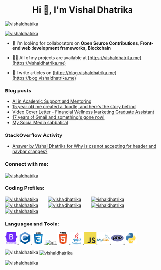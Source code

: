 <h1 align="center">Hi 👋, I'm Vishal Dhatrika</h1>

<p align="left"> <img src="https://komarev.com/ghpvc/?username=vishaldhatrika&label=Profile%20views&color=0e75b6&style=flat" alt="vishaldhatrika" /> </p>

<p align="left"> <a href="https://github.com/ryo-ma/github-profile-trophy"><img src="https://github-profile-trophy.vercel.app/?username=vishaldhatrika&no-bg=true&no-frame=true&rank=SECRET,SSS,SS,S,AAA,AA,A,B,C&theme=onedark" alt="vishaldhatrika" /></a> </p>

- 🤝 I’m looking for collaborators on **Open Source Contributions, Front-end web development frameworks, Blockchain**

- 👨‍💻 All of my projects are available at [https://vishaldhatrika.me](https://vishaldhatrika.me)

- 📝 I write articles on [https://blog.vishaldhatrika.me](https://blog.vishaldhatrika.me)

### Blog posts
<!-- BLOG-POST-LIST:START -->
- [AI in Academic Support and Mentoring](https://blog.vishaldhatrika.me/2024/03/ai-in-asm.html)
- [15 year old me created a doodle, and here&#39;s the story behind](https://blog.vishaldhatrika.me/2023/05/15-year-old-me-created-doodle-and-heres.html)
- [Video Cover Letter - Financial Wellness Marketing Graduate Assistant](https://blog.vishaldhatrika.me/2022/12/video-cover-letter-financial-wellness.html)
- [17 years of Gmail and something&#39;s gone now!](https://blog.vishaldhatrika.me/2021/06/17-years-of-gmail-and-somethings-gone.html)
- [My Social Media sabbatical](https://blog.vishaldhatrika.me/2020/10/i-have-written-something-check-it-out.html)
<!-- BLOG-POST-LIST:END -->

### StackOverflow Activity
<!-- STACKOVERFLOW:START -->
- [Answer by Vishal Dhatrika for Why is css not accepting for header and navbar changes?](https://stackoverflow.com/questions/78295643/why-is-css-not-accepting-for-header-and-navbar-changes/78295669#78295669)
<!-- STACKOVERFLOW:END -->

<h3 align="left">Connect with me:</h3>
<p align="left">
<a href="https://linkedin.com/in/vishaldhatrika" target="blank"><img align="center" src="https://raw.githubusercontent.com/rahuldkjain/github-profile-readme-generator/master/src/images/icons/Social/linked-in-alt.svg" alt="vishaldhatrika" height="30" width="40" /></a>
</p>

<h3 align="left">Coding Profiles:</h3>
<p align="left">
<a href="https://www.hackerrank.com/vishaldhatrika" target="blank"><img align="center" src="https://vishaldhatrika.me/assets/images/hr_logo.png" alt="vishaldhatrika" height=50"/></a>
  &nbsp;&nbsp;&nbsp;&nbsp;&nbsp;&nbsp;
<a href="https://www.leetcode.com/vishaldhatrika" target="blank"><img align="center" src="https://vishaldhatrika.me/assets/images/lc_logo.png" alt="vishaldhatrika" height="50"/></a>
  &nbsp;&nbsp;&nbsp;&nbsp;&nbsp;&nbsp;
  <a href="https://www.codechef.com/users/vishaldhatrika" target="blank"><img align="center" src="https://vishaldhatrika.me/assets/images/cc_logo.png" alt="vishaldhatrika" height="50"/></a>
  &nbsp;&nbsp;&nbsp;&nbsp;&nbsp;&nbsp;
  <a href="https://codeforces.com/profile/vishaldhatrika" target="blank"><img align="center" src="https://vishaldhatrika.me/assets/images/cf_logo.png" alt="vishaldhatrika" height="50"/></a>
  &nbsp;&nbsp;&nbsp;&nbsp;&nbsp;&nbsp;
  <a href="https://www.interviewbit.com/profile/vishaldhatrika" target="blank"><img align="center" src="https://vishaldhatrika.me/assets/images/ib_logo.png" alt="vishaldhatrika" height="50"/></a>
  &nbsp;&nbsp;&nbsp;&nbsp;&nbsp;&nbsp;
  <a href="https://www.spoj.com/users/vishaldhatrika/" target="blank"><img align="center" src="https://vishaldhatrika.me/assets/images/sp_logo.png" alt="vishaldhatrika" height="50"/></a>
  &nbsp;&nbsp;&nbsp;&nbsp;&nbsp;&nbsp;
  <a href="https://smartinterviews.in/profile/vishaldhatrika" target="blank"><img align="center" src="https://vishaldhatrika.me/assets/images/si_logo.png" alt="vishaldhatrika" height="50"/></a>
  &nbsp;&nbsp;&nbsp;&nbsp;&nbsp;&nbsp;
</p>

<h3 align="left">Languages and Tools:</h3>
<p align="left"> 
  <a href="https://getbootstrap.com" target="_blank" rel="noreferrer"> 
  <img src="https://raw.githubusercontent.com/devicons/devicon/master/icons/bootstrap/bootstrap-plain-wordmark.svg" alt="bootstrap" width="40" height="40"/> 
  </a> 
  <a href="https://www.cprogramming.com/" target="_blank" rel="noreferrer"> 
  <img src="https://raw.githubusercontent.com/devicons/devicon/master/icons/c/c-original.svg" alt="c" width="40" height="40"/> 
  </a> 
  <a href="https://www.w3schools.com/css/" target="_blank" rel="noreferrer"> 
  <img src="https://raw.githubusercontent.com/devicons/devicon/master/icons/css3/css3-original-wordmark.svg" alt="css3" width="40" height="40"/> 
  </a> 
  <a href="https://git-scm.com/" target="_blank" rel="noreferrer"> 
  <img src="https://www.vectorlogo.zone/logos/git-scm/git-scm-icon.svg" alt="git" width="40" height="40"/> 
  </a> 
  <a href="https://www.w3.org/html/" target="_blank" rel="noreferrer"> 
  <img src="https://raw.githubusercontent.com/devicons/devicon/master/icons/html5/html5-original-wordmark.svg" alt="html5" width="40" height="40"/> 
  </a> 
  <a href="https://www.java.com" target="_blank" rel="noreferrer"> 
  <img src="https://raw.githubusercontent.com/devicons/devicon/master/icons/java/java-original.svg" alt="java" width="40" height="40"/> 
  </a> 
  <a href="https://developer.mozilla.org/en-US/docs/Web/JavaScript" target="_blank" rel="noreferrer"> 
  <img src="https://raw.githubusercontent.com/devicons/devicon/master/icons/javascript/javascript-original.svg" alt="javascript" width="40" height="40"/> 
  </a> 
  <a href="https://www.mysql.com/" target="_blank" rel="noreferrer"> 
  <img src="https://raw.githubusercontent.com/devicons/devicon/master/icons/mysql/mysql-original-wordmark.svg" alt="mysql" width="40" height="40"/> 
  </a> 
  <a href="https://www.php.net" target="_blank" rel="noreferrer"> 
  <img src="https://raw.githubusercontent.com/devicons/devicon/master/icons/php/php-original.svg" alt="php" width="40" height="40"/> 
  </a> 
  <a href="https://www.python.org" target="_blank" rel="noreferrer"> 
  <img src="https://raw.githubusercontent.com/devicons/devicon/master/icons/python/python-original.svg" alt="python" width="40" height="40"/> 
  </a> 
</p>

<p><img align="left" src="https://github-readme-stats.vercel.app/api/top-langs?username=vishaldhatrika&show_icons=true&locale=en&layout=compact" alt="vishaldhatrika" /></p>

<p>&nbsp;<img align="center" src="https://github-readme-stats.vercel.app/api?username=vishaldhatrika&show_icons=true&locale=en" alt="vishaldhatrika" /></p>

<p><img align="center" src="https://github-readme-streak-stats.herokuapp.com/?user=vishaldhatrika&" alt="vishaldhatrika" /></p>

